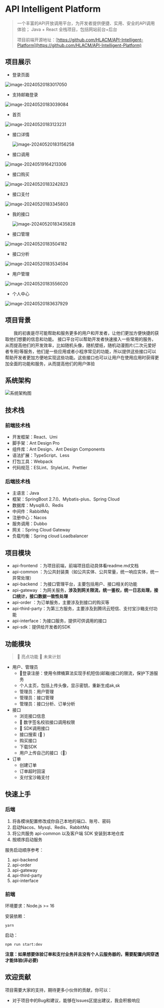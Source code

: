 # API Intelligent Platform

> 一个丰富的API开放调用平台，为开发者提供便捷、实用、安全的API调用体验； Java + React 全栈项目，包括网站前台+后台
>
>
> 
>项目前端开源地址：[https://github.com/HLACM/API-Intelligent-Platform](https://github.com/HLACM/API-Intelligent-Platform)







## 项目展示


- 登录页面

![image-20240520183017050](https://github.com/HLACM/API-Intelligent-Platform/tree/master/assets/image-20240520183017050.png)

+ 支持邮箱登录

![image-20240520183039084](https://github.com/HLACM/API-Intelligent-Platform/tree/master/assets/image-20240520183039084.png)




- 首页

![image-20240520183123231](https://github.com/HLACM/API-Intelligent-Platform/tree/master/assets/image-20240520183123231.png)

- 接口详情

  ![image-20240520183156258](https://github.com/HLACM/API-Intelligent-Platform/tree/master/assets/image-20240520183156258.png)

- 接口调用

![image-20240519164213306](https://github.com/HLACM/API-Intelligent-Platform/tree/master/assets/image-20240519164213306.png)

- 接口购买

![image-20240520183242823](https://github.com/HLACM/API-Intelligent-Platform/tree/master/assets/image-20240520183242823.png)

- 接口支付

![image-20240520183345803](https://github.com/HLACM/API-Intelligent-Platform/tree/master/assets/image-20240520183345803.png)

+ 我的接口

  ![image-20240520183435828](https://github.com/HLACM/API-Intelligent-Platform/tree/master/assets/image-20240520183435828.png)



- 接口管理

![image-20240520183504182](https://github.com/HLACM/API-Intelligent-Platform/tree/master/assets/image-20240520183504182.png)



- 接口分析

![image-20240520183534594](https://github.com/HLACM/API-Intelligent-Platform/tree/master/assets/image-20240520183534594.png)

- 用户管理

![image-20240520183556020](https://github.com/HLACM/API-Intelligent-Platform/tree/master/assets/image-20240520183556020.png)

- 个人中心

![image-20240520183637929](https://github.com/HLACM/API-Intelligent-Platform/tree/master/assets/image-20240520183637929.png)










## 项目背景

&emsp;&emsp;我的初衷是尽可能帮助和服务更多的用户和开发者，让他们更加方便快捷的获取他们想要的信息和功能。
接口平台可以帮助开发者快速接入一些常用的服务，从而提高他们的开发效率，比如随机头像，随机壁纸，随机动漫图片(二次元爱好者专用)等服务，他们是一些应用或者小程序常见的功能，所以提供这些接口可以帮助开发者更加方便地实现这些功能。这些接口也可以让用户在使用应用时获得更加全面的功能和服务，从而提高他们的用户体验






## 系统架构
![系统架构图](https://github.com/HLACM/API-Intelligent-Platform/tree/master/assets/API系统架构图.png)






## 技术栈

### 前端技术栈

- 开发框架：React、Umi
- 脚手架：Ant Design Pro
- 组件库：Ant Design、Ant Design Components
- 语法扩展：TypeScript、Less
- 打包工具：Webpack
- 代码规范：ESLint、StyleLint、Prettier



### 后端技术栈

- 主语言：Java
- 框架：SpringBoot 2.7.0、Mybatis-plus、Spring Cloud
- 数据库：Mysql8.0、Redis
- 中间件：RabbitMq
- 注册中心：Nacos
- 服务调用：Dubbo
- 网关：Spring Cloud Gateway
- 负载均衡：Spring cloud Loadbalancer



## 项目模块

- api-frontend ：为项目前端，前端项目启动具体看readme.md文档
- api-common ：为公共封装类（如公共实体、公共常量，统一响应实体，统一异常处理）
- api-backend ：为接口管理平台，主要包括用户、接口相关的功能
- api-gateway ：为网关服务，**涉及到网关限流，统一鉴权，统一日志处理，接口统计，接口数据一致性处理**
- api-order ：为订单服务，主要涉及到接口的购买等
- api-third-party：为第三方服务，主要涉及到腾讯云短信、支付宝沙箱支付功能
- api-interface：为接口服务，提供可供调用的接口
- api-sdk：提供给开发者的SDK







## 功能模块

> 🌟 亮点功能 🚀 未来计划

- 用户、管理员
  - 🌟登录注册：使用令牌桶算法实现手机短信(邮箱)接口的限流，保护下游服务
  - 个人主页，包括上传头像，显示密钥，重新生成ak,sk
  - 管理员：用户管理
  - 管理员：接口管理
  - 管理员：接口分析、订单分析
- 接口
  - 浏览接口信息
  - 🌟 数字签名校验接口调用权限
  - 🌟 SDK调用接口
  - 接口搜索 (🚀 )
  - 购买接口
  - 下载SDK
  - 用户上传自己的接口（🚀）
- 订单
  - 创建订单
  - 订单超时回滚
  - 支付宝沙箱支付


## 快速上手

### 后端

1. 将各模块配置修改成你自己本地的端口、账号、密码
2. 启动Nacos、Mysql、Redis、RabbitMq
3. 将公共服务 api-common 以及客户端 SDK 安装到本地仓库
4. 按顺序启动服务

服务启动顺序参考：
1. api-backend
2. api-order
3. api-gateway
4. api-third-party
5. api-interface

### 前端

环境要求：Node.js >= 16

安装依赖：

```
yarn
```

启动：

```
npm run start:dev
```
**注意：如果想要体验订单和支付业务并且没有个人云服务器的，需要配置内网穿透才能体验(非必要)**


## 欢迎贡献

项目需要大家的支持，期待更多小伙伴的贡献，你可以：

- 对于项目中的Bug和建议，能够在Issues区提出建议，我会积极响应






